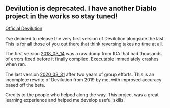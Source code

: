 ## Devilution is deprecated. I have another Diablo project in the works so stay tuned!

[Official Devilution](https://github.com/diasurgical/devilution)

I've decided to release the very first version of Devilution alongside the last. This is for all those of you out there that think reversing takes no time at all.

The first version [2018_03_14](2018_03_14) was a raw dump from IDA that had thousands of errors fixed before it finally compiled. Executable immediately crashes when ran.

The last version [2020_03_31](2020_03_31) after two years of group efforts. This is an incomplete rewrite of Devilution from 2019 by me, with improved accuracy based off the beta.

Credits to the people who helped along the way. This project was a great learning experience and helped me develop useful skills.
